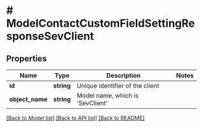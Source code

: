 # # ModelContactCustomFieldSettingResponseSevClient

## Properties

Name | Type | Description | Notes
------------ | ------------- | ------------- | -------------
**id** | **string** | Unique identifier of the client |
**object_name** | **string** | Model name, which is &#39;SevClient&#39; |

[[Back to Model list]](../../README.md#models) [[Back to API list]](../../README.md#endpoints) [[Back to README]](../../README.md)
